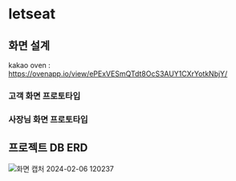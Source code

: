# letseat
## 화면 설계
kakao oven : 
https://ovenapp.io/view/ePExVESmQTdt8OcS3AUY1CXrYotkNbjY/

### 고객 화면 프로토타입

### 사장님 화면 프로토타입

## 프로젝트 DB ERD
![화면 캡처 2024-02-06 120237](https://github.com/f-lab-edu/lets-eat/assets/80667642/23f1436d-cdf6-46ed-8611-4d8630d6e83f)
